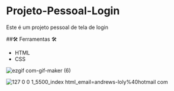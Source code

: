 # Projeto-Pessoal-Login
Este é um projeto pessoal de tela de login

##🛠️ Ferramentas 🛠️
- HTML
- CSS


![ezgif com-gif-maker (6)](https://user-images.githubusercontent.com/103382295/192173435-1531d56c-605d-4e2e-9b33-4254b0082860.gif)


![127 0 0 1_5500_index html_email=andrews-loly%40hotmail com](https://user-images.githubusercontent.com/103382295/192173515-e8bf6818-59b4-4eb5-b96c-44cc7dc01dc8.png)
